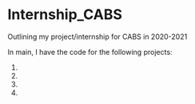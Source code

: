 # Internship_CABS
Outlining my project/internship for CABS in 2020-2021

In main, I have the code for the following projects:

1. 
2. 
3. 
4.
